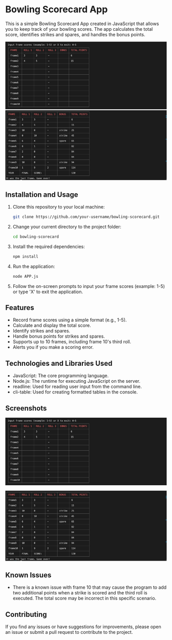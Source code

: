 # Bowling Scorecard App

This is a simple Bowling Scorecard App created in JavaScript that allows you to keep track of your bowling scores. The app calculates the total score, identifies strikes and spares, and handles the bonus points. 

![Screenshot 1](/static/Screenshot%202023-11-03%20at%2016.38.55.png)
![Screenshot 2](/static/Screenshot%202023-11-03%20at%2016.52.39.png)

## Installation and Usage

1. Clone this repository to your local machine:

   ```bash
   git clone https://github.com/your-username/bowling-scorecard.git
   ```

2. Change your current directory to the project folder:

   ```bash
   cd bowling-scorecard
   ```

3. Install the required dependencies:

   ```bash
   npm install
   ```

4. Run the application:

   ```bash
   node APP.js
   ```

5. Follow the on-screen prompts to input your frame scores (example: 1-5) or type 'X' to exit the application.

## Features

- Record frame scores using a simple format (e.g., 1-5).
- Calculate and display the total score.
- Identify strikes and spares.
- Handle bonus points for strikes and spares.
- Supports up to 10 frames, including frame 10's third roll.
- Alerts you if you make a scoring error.

## Technologies and Libraries Used

- JavaScript: The core programming language.
- Node.js: The runtime for executing JavaScript on the server.
- readline: Used for reading user input from the command line.
- cli-table: Used for creating formatted tables in the console.

## Screenshots

![Screenshot 1](/static/Screenshot%202023-11-03%20at%2016.38.55.png)

![Screenshot 2](/static/Screenshot%202023-11-03%20at%2016.52.39.png)

## Known Issues

- There is a known issue with frame 10 that may cause the program to add two additional points when a strike is scored and the third roll is executed. The total score may be incorrect in this specific scenario.

## Contributing

If you find any issues or have suggestions for improvements, please open an issue or submit a pull request to contribute to the project.